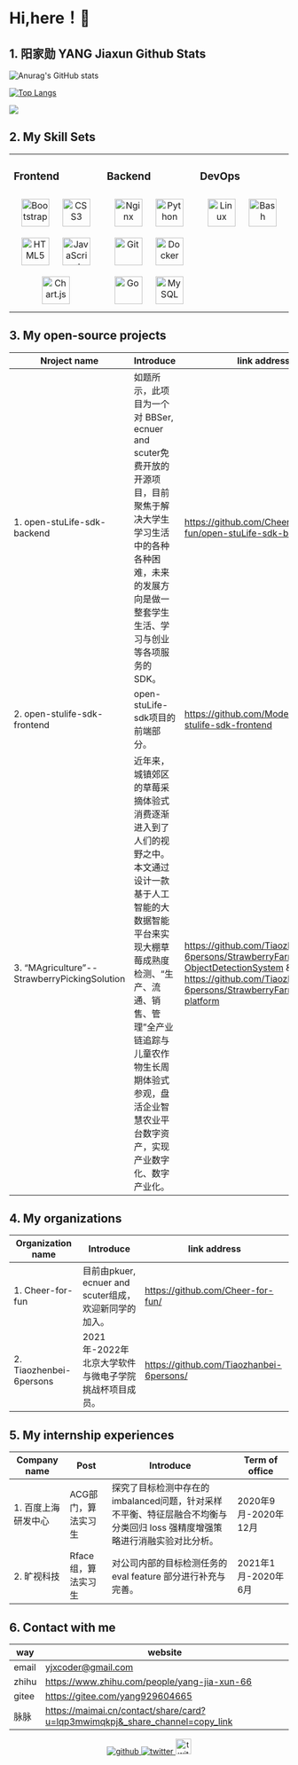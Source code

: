# Hi,here！👋

## 1. 阳家勋 YANG Jiaxun Github Stats

![Anurag's GitHub stats](https://github-readme-stats.vercel.app/api?username=ModestYjx&show_icons=true)

[![Top Langs](https://github-readme-stats.vercel.app/api/top-langs/?username=ModestYjx&layout=compact)](https://github.com/anuraghazra/github-readme-stats)

![](https://visitor-badge.glitch.me/badge?page_id=ModestYjx.readme)

## 2. My Skill Sets

<table><tr><td valign="top" width="33%">

### Frontend

<div align="center">  
<img style="margin: 10px" src="https://profilinator.rishav.dev/skills-assets/bootstrap-plain.svg" alt="Bootstrap" height="50" />  
<img style="margin: 10px" src="https://profilinator.rishav.dev/skills-assets/css3-original-wordmark.svg" alt="CSS3" height="50" />  
<img style="margin: 10px" src="https://profilinator.rishav.dev/skills-assets/html5-original-wordmark.svg" alt="HTML5" height="50" />  
<img style="margin: 10px" src="https://profilinator.rishav.dev/skills-assets/javascript-original.svg" alt="JavaScript" height="50" />  
<img style="margin: 10px" src="https://profilinator.rishav.dev/skills-assets/logo-title.svg" alt="Chart.js" height="50" />  
</div>

</td><td valign="top" width="33%">

### Backend

<div align="center">  
<img style="margin: 10px" src="https://profilinator.rishav.dev/skills-assets/nginx-original.svg" alt="Nginx" height="50" />  
<img style="margin: 10px" src="https://profilinator.rishav.dev/skills-assets/python-original.svg" alt="Python" height="50" />  
<img style="margin: 10px" src="https://profilinator.rishav.dev/skills-assets/git-scm-icon.svg" alt="Git" height="50" />  
<img style="margin: 10px" src="https://profilinator.rishav.dev/skills-assets/docker-original-wordmark.svg" alt="Docker" height="50" />  
<img style="margin: 10px" src="https://profilinator.rishav.dev/skills-assets/go-original.svg" alt="Go" height="50" />  
<img style="margin: 10px" src="https://profilinator.rishav.dev/skills-assets/mysql-original-wordmark.svg" alt="MySQL" height="50" />  
</div>

</td><td valign="top" width="33%">

### DevOps

<div align="center">  
<img style="margin: 10px" src="https://profilinator.rishav.dev/skills-assets/linux-original.svg" alt="Linux" height="50" />  
<img style="margin: 10px" src="https://profilinator.rishav.dev/skills-assets/gnu_bash-icon.svg" alt="Bash" height="50" />  
</div>

</td></tr></table>

## 3. My open-source projects

| Nroject name     | Introduce                                                         | link address                                          |
| ---------------- | ------------------------------------------------------------ | --------------------------------------------- |
| 1. open-stuLife-sdk-backend  | 如题所示，此项目为一个 对 BBSer, ecnuer and scuter免费开放的开源项目，目前聚焦于解决大学生学习生活中的各种各种困难，未来的发展方向是做一整套学生生活、学习与创业等各项服务的SDK。 | https://github.com/Cheer-for-fun/open-stuLife-sdk-backend |
| 2. open-stulife-sdk-frontend  | open-stuLife-sdk项目的前端部分。 | https://github.com/ModestYjx/open-stulife-sdk-frontend |
| 3. “MAgriculture”--StrawberryPickingSolution  | 近年来，城镇郊区的草莓采摘体验式消费逐渐进入到了人们的视野之中。本文通过设计一款基于人工智能的大数据智能平台来实现大棚草莓成熟度检测、“生产、流通、销售、管理”全产业链追踪与儿童农作物生长周期体验式参观，盘活企业智慧农业平台数字资产，实现产业数字化、数字产业化。 | https://github.com/Tiaozhanbei-6persons/StrawberryFarm-ObjectDetectionSystem & https://github.com/Tiaozhanbei-6persons/StrawberryFarmIMSystem-platform|

## 4. My organizations

| Organization name        | Introduce                         | link address                                          |
| ---------------- | ---------------------------- | --------------------------------------------- |
| 1. Cheer-for-fun | 目前由pkuer, ecnuer and scuter组成，欢迎新同学的加入。 | https://github.com/Cheer-for-fun/ |
| 2. Tiaozhenbei-6persons | 2021年-2022年北京大学软件与微电子学院挑战杯项目成员。 | https://github.com/Tiaozhanbei-6persons/ |

## 5. My internship experiences

| Company name         | Post | Introduce                         | Term of office                                          |
| ---------------- | ---------------------------- | --------------------------------------------- | --------------------------------------------- |
| 1. 百度上海研发中心 | ACG部门，算法实习生 | 探究了目标检测中存在的imbalanced问题，针对采样不平衡、特征层融合不均衡与分类回归 loss 强精度增强策略进行消融实验对比分析。 | 2020年9月-2020年12月 |
| 2. 旷视科技 | Rface组，算法实习生 | 对公司内部的目标检测任务的 eval feature 部分进行补充与完善。 | 2021年1月-2020年6月 |

## 6. Contact with me

| way | website                                      |
| --------------- | -------------------------------------------- |
| email           | yjxcoder@gmail.com                           |
| zhihu           | https://www.zhihu.com/people/yang-jia-xun-66 |
| gitee           | https://gitee.com/yang929604665              |
| 脉脉           | https://maimai.cn/contact/share/card?u=lqp3mwimqkpj&_share_channel=copy_link             |

<div align="center">
<a href="https://github.com/ModestYjx" target="_blank">
<img src=https://img.shields.io/badge/github-%2324292e.svg?&style=for-the-badge&logo=github&logoColor=white alt=github style="margin-bottom: 5px;" />
</a>
<a href="https://twitter.com/@jiaxun71762860" target="_blank">
<img src=https://img.shields.io/badge/twitter-%2300acee.svg?&style=for-the-badge&logo=twitter&logoColor=white alt=twitter style="margin-bottom: 5px;" />
</a>
<a href="https://maimai.cn/contact/share/card?u=lqp3mwimqkpj&_share_channel=copy_link" target="_blank">
<img src=https://gimg2.baidu.com/image_search/src=http%3A%2F%2Fimage.codes51.com%2FArticle%2Fimage%2F20160505%2F20160505002237_3798.jpg&refer=http%3A%2F%2Fimage.codes51.com&app=2002&size=f9999,10000&q=a80&n=0&g=0n&fmt=jpeg?sec=1641697394&t=3e832bf30c27ba6aa9c0faf1ee698aa9 alt=twitter style="margin-bottom: 5px;height: 28px" />
</a>  
</div>  
